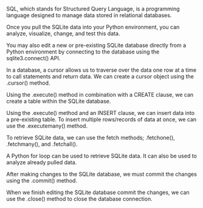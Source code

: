 SQL, which stands for Structured Query Language, is a programming language designed to manage data stored in relational databases.

Once you pull the SQLite data into your Python environment, you can analyze, visualize, change, and test this data.

You may also edit a new or pre-existing SQLite database directly from a Python environment by connecting to the database using the sqlite3.connect() API.

In a database, a cursor allows us to traverse over the data one row at a time to call statements and return data. We can create a cursor object using the .cursor() method.

Using the .execute() method in combination with a CREATE clause, we can create a table within the SQLite database.

Using the .execute() method and an INSERT clause, we can insert data into a pre-existing table.
To insert multiple rows/records of data at once, we can use the .executemany() method.

To retrieve SQLite data, we can use the fetch methods; .fetchone(), .fetchmany(), and .fetchall().

A Python for loop can be used to retrieve SQLite data. It can also be used to analyze already pulled data.

After making changes to the SQLite database, we must commit the changes using the .commit() method.

When we finish editing the SQLite database commit the changes, we can use the .close() method to close the database connection.